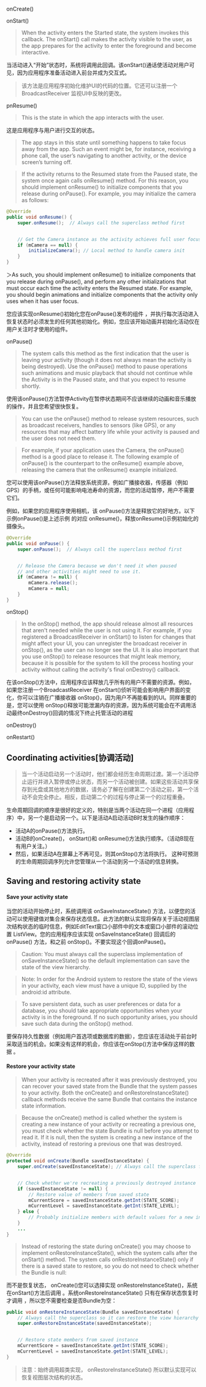 onCreate()


onStart()
>When the activity enters the Started state, the system invokes this callback. The onStart() call makes the activity visible to the user, as the app prepares for the activity to enter the foreground and become interactive.

当活动进入“开始”状态时，系统将调用此回调。该onStart()通话使活动对用户可见，因为应用程序准备活动进入前台并成为交互式。

>该方法是应用程序初始化维护UI的代码的位置。它还可以注册一个BroadcastReceiver 监视UI中反映的更改。

pnResume()

>This is the state in which the app interacts with the user.

这是应用程序与用户进行交互的状态。

> The app stays in this state until something happens to take focus away from the app. Such an event might be, for instance, receiving a phone call, the user’s navigating to another activity, or the device screen’s turning off.


>If the activity returns to the Resumed state from the Paused state, the system once again calls onResume() method. For this reason, you should implement onResume() to initialize components that you release during onPause(). For example, you may initialize the camera as follows:

```java
@Override
public void onResume() {
    super.onResume();  // Always call the superclass method first


    // Get the Camera instance as the activity achieves full user focus
    if (mCamera == null) {
        initializeCamera(); // Local method to handle camera init
    }
}
```

＞As such, you should implement onResume() to initialize components that you release during onPause(), and perform any other initializations that must occur each time the activity enters the Resumed state. For example, you should begin animations and initialize components that the activity only uses when it has user focus.



您应该实现onResume()初始化您在onPause()发布的组件 ，并执行每次活动进入恢复状态时必须发生的任何其他初始化。例如，您应该开始动画并初始化活动仅在用户关注时才使用的组件。



onPause()

>The system calls this method as the first indication that the user is leaving your activity (though it does not always mean the activity is being destroyed). Use the onPause() method to pause operations such animations and music playback that should not continue while the Activity is in the Paused state, and that you expect to resume shortly.

使用该onPause()方法暂停Activity在暂停状态期间不应该继续的动画和音乐播放的操作，并且您希望很快恢复。

>You can use the onPause() method to release system resources, such as broadcast receivers, handles to sensors (like GPS), or any resources that may affect battery life while your activity is paused and the user does not need them.

>For example, if your application uses the Camera, the onPause() method is a good place to release it. The following example of onPause() is the counterpart to the onResume() example above, releasing the camera that the onResume() example initialized.

您可以使用该onPause()方法释放系统资源，例如广播接收器，传感器（例如GPS）的手柄，或任何可能影响电池寿命的资源，而您的活动暂停，用户不需要它们。

例如，如果您的应用程序使用相机，该 onPause()方法是释放它的好地方。以下示例onPause()是上述示例 的对应 onResume()，释放onResume()示例初始化的摄像头。

```java
@Override
public void onPause() {
    super.onPause();  // Always call the superclass method first


    // Release the Camera because we don't need it when paused
    // and other activities might need to use it.
    if (mCamera != null) {
        mCamera.release();
        mCamera = null;
    }
}

```


onStop()


>In the onStop() method, the app should release almost all resources that aren't needed while the user is not using it. For example, if you registered a BroadcastReceiver in onStart() to listen for changes that might affect your UI, you can unregister the broadcast receiver in onStop(), as the user can no longer see the UI. It is also important that you use onStop() to release resources that might leak memory, because it is possible for the system to kill the process hosting your activity without calling the activity's final onDestroy() callback.

在该onStop()方法中，应用程序应该释放几乎所有的用户不需要的资源。例如，如果您注册一个BroadcastReceiver 在onStart()侦听可能会影响用户界面的变化，你可以注销在广播接收器 onStop()，因为用户不再能看到的UI。同样重要的是，您可以使用 onStop()释放可能泄漏内存的资源，因为系统可能会在不调用活动最终onDestroy()回调的情况下终止托管活动的进程


onDestroy()


onRestart()






## Coordinating activities[协调活动]

>当一个活动启动另一个活动时，他们都会经历生命周期过渡。第一个活动停止运行并进入暂停或停止状态，而另一个活动被创建。如果这些活动共享保存到光盘或其他地方的数据，请务必了解在创建第二个活动之前，第一个活动不会完全停止。相反，启动第二个的过程与停止第一个的过程重叠。

生命周期回调的顺序是很好的定义的，特别是当两个活动在同一个进程（应用程序）中，另一个是启动另一个。以下是活动A启动活动B时发生的操作顺序：

+ 活动A的onPause()方法执行。
+ 活动B的onCreate()， onStart()和 onResume()方法执行顺序。（活动B现在有用户关注。）
+ 然后，如果活动A在屏幕上不再可见，则其onStop()方法将执行。
这种可预测的生命周期回调序列允许您管理从一个活动到另一个活动的信息转换。



## Saving and restoring activity state

#### Save your activity state

当您的活动开始停止时，系统调用该 onSaveInstanceState() 方法，以便您的活动可以使用键值对集合来保存状态信息。此方法的默认实现将保存关于活动视图层次结构状态的临时信息，例如EditText窗口小部件中的文本或窗口小部件的滚动位置 ListView。您的应用程序应该实现 onSaveInstanceState() 回调后的onPause() 方法，和之前 onStop()。不要实现这个回调onPause()。

>Caution: You must always call the superclass implementation of onSaveInstanceState() so the default implementation can save the state of the view hierarchy.


>Note: In order for the Android system to restore the state of the views in your activity, each view must have a unique ID, supplied by the android:id attribute.

>To save persistent data, such as user preferences or data for a database, you should take appropriate opportunities when your activity is in the foreground. If no such opportunity arises, you should save such data during the onStop() method.

要保存持久性数据（例如用户首选项或数据库的数据），您应该在活动处于前台时采取适当的机会。如果没有这样的机会，你应该在onStop()方法中保存这样的数据 。



#### Restore your activity state


>When your activity is recreated after it was previously destroyed, you can recover your saved state from the Bundle that the system passes to your activity. Both the onCreate() and onRestoreInstanceState() callback methods receive the same Bundle that contains the instance state information.

>Because the onCreate() method is called whether the system is creating a new instance of your activity or recreating a previous one, you must check whether the state Bundle is null before you attempt to read it. If it is null, then the system is creating a new instance of the activity, instead of restoring a previous one that was destroyed.


```java
@Override
protected void onCreate(Bundle savedInstanceState) {
    super.onCreate(savedInstanceState); // Always call the superclass first


    // Check whether we're recreating a previously destroyed instance
    if (savedInstanceState != null) {
        // Restore value of members from saved state
        mCurrentScore = savedInstanceState.getInt(STATE_SCORE);
        mCurrentLevel = savedInstanceState.getInt(STATE_LEVEL);
    } else {
        // Probably initialize members with default values for a new instance
    }
    ...
}
```

>Instead of restoring the state during onCreate() you may choose to implement onRestoreInstanceState(), which the system calls after the onStart() method. The system calls onRestoreInstanceState() only if there is a saved state to restore, so you do not need to check whether the Bundle is null:

而不是恢复状态， onCreate()您可以选择实现 onRestoreInstanceState()，系统在onStart()方法后调用 。系统onRestoreInstanceState() 只有在保存状态恢复时才调用 ，所以您不需要检查是否Bundle为空：


```java
public void onRestoreInstanceState(Bundle savedInstanceState) {
    // Always call the superclass so it can restore the view hierarchy
    super.onRestoreInstanceState(savedInstanceState);


    // Restore state members from saved instance
    mCurrentScore = savedInstanceState.getInt(STATE_SCORE);
    mCurrentLevel = savedInstanceState.getInt(STATE_LEVEL);
}
```

>注意：始终调用超类实现， onRestoreInstanceState() 所以默认实现可以恢复视图层次结构的状态。











































#
